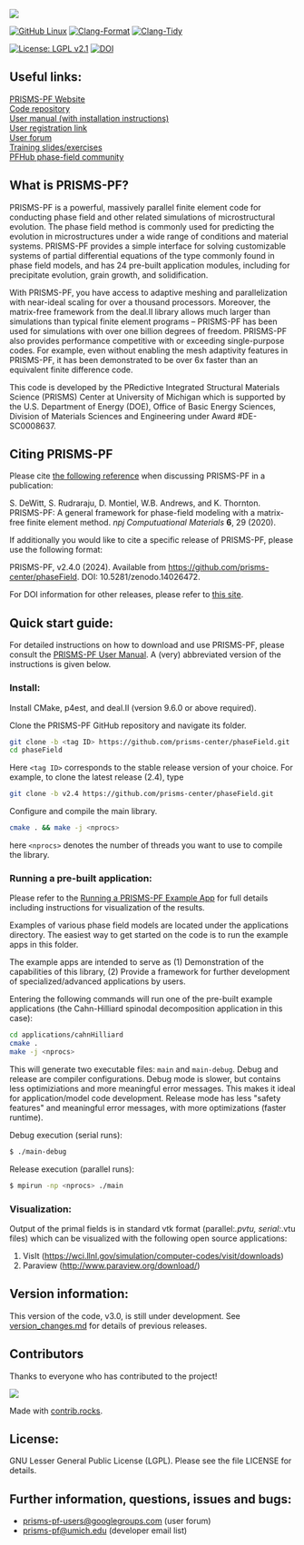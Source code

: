 ![](logo_v2.png)

[![GitHub Linux](https://github.com/prisms-center/phaseField/actions/workflows/linux.yml/badge.svg)](https://github.com/prisms-center/phaseField/actions/workflows/linux.yml)
[![Clang-Format](https://github.com/prisms-center/phaseField/actions/workflows/clang-format.yml/badge.svg)](https://github.com/prisms-center/phaseField/actions/workflows/clang-format.yml)
[![Clang-Tidy](https://github.com/prisms-center/phaseField/actions/workflows/clang-tidy.yml/badge.svg)](https://github.com/prisms-center/phaseField/actions/workflows/clang-tidy.yml)

[![License: LGPL v2.1](https://img.shields.io/badge/License-lgpl-blue.svg)](https://www.gnu.org/licenses/lgpl-2.1)
[![DOI](https://zenodo.org/badge/22602327.svg)](https://zenodo.org/badge/latestdoi/22602327)

## Useful links:

[PRISMS-PF Website](https://prisms-center.github.io/phaseField/) <br>
[Code repository](https://github.com/prisms-center/phaseField) <br>
[User manual (with installation instructions)](https://prisms-center.github.io/phaseField/doxygen/manual.html ) <br>
[User registration link](http://goo.gl/forms/GXo7Im8p2Y) <br>
[User forum](https://groups.google.com/forum/#!forum/prisms-pf-users) <br>
[Training slides/exercises](https://goo.gl/BBTkJ8) <br>
[PFHub phase-field community](https://pages.nist.gov/pfhub/)

## What is PRISMS-PF?

PRISMS-PF is a powerful, massively parallel finite element code for conducting phase field and other related simulations of microstructural evolution.  The phase field method is commonly used for predicting the evolution in microstructures under a wide range of conditions and material systems. PRISMS-PF provides a simple interface for solving customizable systems of partial differential equations of the type commonly found in phase field models, and has 24 pre-built application modules, including for precipitate evolution, grain growth, and solidification.

With PRISMS-PF, you have access to adaptive meshing and parallelization with near-ideal scaling for over a thousand processors. Moreover, the matrix-free framework from the deal.II library allows much larger than simulations than typical finite element programs – PRISMS-PF has been used for simulations with over one billion degrees of freedom. PRISMS-PF also provides performance competitive with or exceeding single-purpose codes. For example, even without enabling the mesh adaptivity features in PRISMS-PF, it has been demonstrated to be over 6x faster than an equivalent finite difference code.

This code is developed by the PRedictive Integrated Structural Materials Science (PRISMS) Center
at University of Michigan which is supported by the U.S. Department of Energy (DOE), Office of Basic Energy Sciences, Division of Materials Sciences and Engineering under Award #DE-SC0008637.

## Citing PRISMS-PF

Please cite [the following reference](https://www.nature.com/articles/s41524-020-0298-5) when discussing PRISMS-PF in a publication:

S. DeWitt, S. Rudraraju, D. Montiel, W.B. Andrews, and K. Thornton. PRISMS-PF: A general framework for phase-field modeling with a matrix-free finite element method. _npj Computuational Materials_ __6__, 29 (2020).

If additionally you would like to cite a specific release of PRISMS-PF, please use the following format:

PRISMS-PF, v2.4.0 (2024). Available from https://github.com/prisms-center/phaseField. DOI: 10.5281/zenodo.14026472.

For DOI information for other releases, please refer to [this site](https://doi.org/10.5281/zenodo.14026472).

## Quick start guide:

For detailed instructions on how to download and use PRISMS-PF, please consult the [PRISMS-PF User Manual](https://prisms-center.github.io/phaseField/doxygen_files/manual.html). A (very) abbreviated version of the instructions is given below.

### Install:

Install CMake, p4est, and deal.II (version 9.6.0 or above required).

Clone the PRISMS-PF GitHub repository and navigate its folder.
```bash
git clone -b <tag ID> https://github.com/prisms-center/phaseField.git
cd phaseField
```
Here ```<tag ID>``` corresponds to the stable release version of your choice. For example, to clone the latest release (2.4), type
```bash
git clone -b v2.4 https://github.com/prisms-center/phaseField.git
```
Configure and compile the main library.
```bash
cmake . && make -j <nprocs>
```
here `<nprocs>` denotes the number of threads you want to use to compile the library.

### Running a pre-built application:

Please refer to the [Running a PRISMS-PF Example App](https://prisms-center.github.io/phaseField/doxygen/running_apps.html) for full details including instructions for visualization of the results.

Examples of various phase field models are located under the
applications directory. The easiest way to get started on the code is to
run the example apps in this folder.

The example apps are intended to serve as (1) Demonstration of the
capabilities of this library, (2) Provide a framework for
further development of specialized/advanced applications by
users.

Entering the following commands will run one of the pre-built example applications (the Cahn-Hilliard spinodal decomposition application in this case):
```bash
cd applications/cahnHilliard
cmake .
make -j <nprocs>
```
This will generate two executable files: `main` and `main-debug`. Debug and release are compiler configurations. Debug mode is slower, but contains less optimiziations and more meaningful error messages. This makes it ideal for application/model code development. Release mode has less "safety features" and meaningful error messages, with more optimizations (faster runtime).

Debug execution (serial runs):
```bash
$ ./main-debug
```
Release execution (parallel runs):
```bash
$ mpirun -np <nprocs> ./main
```

### Visualization:

Output of the primal fields is in standard vtk
format (parallel:*.pvtu, serial:*.vtu files) which can be visualized with the
following open source applications:

1. VisIt (https://wci.llnl.gov/simulation/computer-codes/visit/downloads)
2. Paraview (http://www.paraview.org/download/)

## Version information:

This version of the code, v3.0, is still under development. See [version_changes.md](version_changes.md) for details of previous releases.

## Contributors
Thanks to everyone who has contributed to the project!

<a href="https://github.com/prisms-center/phaseField/graphs/contributors">
  <img src="https://contrib.rocks/image?repo=prisms-center/phaseField" />
</a>

Made with [contrib.rocks](https://contrib.rocks).

## License:

GNU Lesser General Public License (LGPL). Please see the file
LICENSE for details.

## Further information, questions, issues and bugs:

+ prisms-pf-users@googlegroups.com (user forum)
+ prisms-pf@umich.edu  (developer email list)
